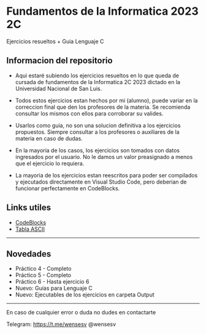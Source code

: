 
# Fundamentos de la Informatica 2023 2C

Ejercicios resueltos + Guia Lenguaje C



## Informacion del repositorio

- Aqui estaré subiendo los ejercicios resueltos en lo que queda de cursada de fundamentos de la Informatica 2C 2023 dictado en la Universidad Nacional de San Luis.

- Todos estos ejercicios estan hechos por mi (alumno), puede variar en la correccion final que den los profesores de la materia. Se recomienda consultar los mismos con ellos para corroborar su valides.

- Usarlos como guia, no son una solucion definitiva a los ejercicios propuestos. Siempre consultar a los profesores o auxiliares de la materia en caso de dudas.

- En la mayoria de los casos, los ejercicios son tomados con datos ingresados por el usuario. No le damos un valor preasignado a menos que el ejercicio lo requiera.

- La mayoria de los ejercicios estan reescritos para poder ser compilados y ejecutados directamente en Visual Studio Code, pero deberian de funcionar perfectamente en CodeBlocks.


## Links utiles 

 - [CodeBlocks]( https://www.fosshub.com/Code-Blocks.html?dwl=codeblocks-20.03mingw-setup.exe)
 - [Tabla ASCII](https://elcodigoascii.com.ar/)


------------------------

## Novedades
- Práctico 4 - Completo
- Práctico 5 - Completo
- Práctico 6 - Hasta ejercicio 6
- Nuevo: Guías para Lenguaje C 
- Nuevo: Ejecutables de los ejercicios en carpeta Output

------------------------

En caso de cualquier error o duda no dudes en contactarte

Telegram: https://t.me/wensesv
@wensesv

